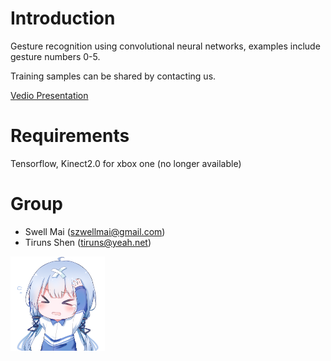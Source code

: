# Introduction
Gesture recognition using convolutional neural networks, examples include gesture numbers 0-5.

Training samples can be shared by contacting us.

[Vedio Presentation](https://swellmai.github.io/2019/03/05/HG_presentation/)

# Requirements
Tensorflow, Kinect2.0 for xbox one (no longer available)

# Group
- Swell Mai (szwellmai@gmail.com)
- Tiruns Shen (tiruns@yeah.net)

<img src="Legacy/ReadMe_Img.png" width = "30%" height = "30%" alt="2333" align=center />

